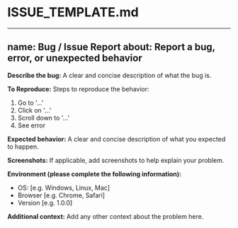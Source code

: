 # ISSUE_TEMPLATE.md

---
name: Bug / Issue Report
about: Report a bug, error, or unexpected behavior
---

**Describe the bug:**
A clear and concise description of what the bug is.

**To Reproduce:**
Steps to reproduce the behavior:
1. Go to '...'
2. Click on '...'
3. Scroll down to '...'
4. See error

**Expected behavior:**
A clear and concise description of what you expected to happen.

**Screenshots:**
If applicable, add screenshots to help explain your problem.

**Environment (please complete the following information):**
- OS: [e.g. Windows, Linux, Mac]
- Browser [e.g. Chrome, Safari]
- Version [e.g. 1.0.0]

**Additional context:**
Add any other context about the problem here.